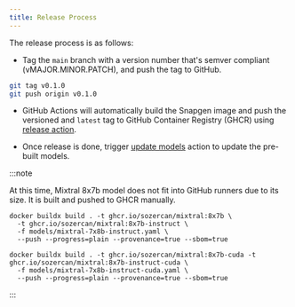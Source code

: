 ```yaml
---
title: Release Process
---
```


The release process is as follows:

- Tag the `main` branch with a version number that's semver compliant (vMAJOR.MINOR.PATCH), and push the tag to GitHub.

```bash
git tag v0.1.0
git push origin v0.1.0
```

- GitHub Actions will automatically build the Snapgen image and push the versioned and `latest` tag to GitHub Container Registry (GHCR) using [release action](https://github.com/sozercan/snapgen/actions/workflows/release.yaml).

- Once release is done, trigger [update models](https://github.com/sozercan/snapgen/actions/workflows/update-models.yaml) action to update the pre-built models.

:::note

At this time, Mixtral 8x7b model does not fit into GitHub runners due to its size. It is built and pushed to GHCR manually.

```shell
docker buildx build . -t ghcr.io/sozercan/mixtral:8x7b \
  -t ghcr.io/sozercan/mixtral:8x7b-instruct \
  -f models/mixtral-7x8b-instruct.yaml \
  --push --progress=plain --provenance=true --sbom=true
```

```shell
docker buildx build . -t ghcr.io/sozercan/mixtral:8x7b-cuda -t ghcr.io/sozercan/mixtral:8x7b-instruct-cuda \
  -f models/mixtral-7x8b-instruct-cuda.yaml \
  --push --progress=plain --provenance=true --sbom=true
```
:::
